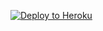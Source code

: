 [![Deploy to Heroku](https://www.herokucdn.com/deploy/button.svg)](https://heroku.com/deploy?template=https://github.com/groween/metabase-deploy/tree/master)
